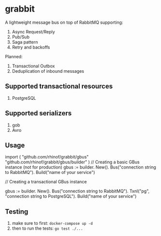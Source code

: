 # grabbit

A lightweight message bus on top of RabbitMQ supporting:

1) Async Request/Reply
2) Pub/Sub
3) Saga pattern
4) Retry and backoffs

Planned:

1) Transactional Outbox
2) Deduplication of inbound messages


## Supported transactional resources
1) PostgreSQL
## Supported serializers
1) gob
2) Avro

## Usage

import (
	"github.com/rhinof/grabbit/gbus"
	"github.com/rhinof/grabbit/gbus/builder"
)
// Creating a basic GBus instance (not for production)
gbus := builder.
  New().
  Bus("connection string to RabbitMQ").
  Build("name of your service")

// Creating a transactional GBus instance

gbus := builder.
		New().
		Bus("connection string to RabbitMQ").
		Txnl("pg", "connection string to PostgreSQL").
		Build("name of your service")

## Testing

1) make sure to first: `docker-compose up -d`
2) then to run the tests: `go test ./...`
